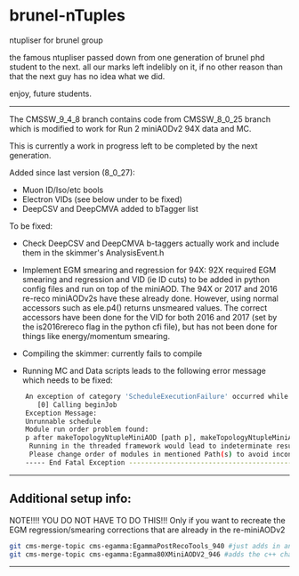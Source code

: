 brunel-nTuples
==============

ntupliser for brunel group

the famous ntupliser passed down from one generation of brunel phd student to
the next. all our marks left indelibly on it, if no other reason than that the
next guy has no idea what we did.

enjoy, future students.

***

The CMSSW_9_4_8 branch contains code from CMSSW_8_0_25 branch which is modified
to work for Run 2 miniAODv2 94X data and MC. 

This is currently a work in progress left to be completed by the next generation.

Added since last version (8_0_27):
- Muon ID/Iso/etc bools
- Electron VIDs (see below under to be fixed)
- DeepCSV and DeepCMVA added to bTagger list

To be fixed:

- Check DeepCSV and DeepCMVA b-taggers actually work and include them in the skimmer's AnalysisEvent.h

- Implement EGM smearing and regression for 94X: 92X required EGM smearing and regression and VID (ie ID cuts) to be added in python
config files and run on top of the miniAOD. The 94X or 2017 and 2016 re-reco miniAODv2s have these already done.
However, using normal accessors such as ele.p4() returns unsmeared values. The correct accessors have been done for the VID for both
2016 and 2017 (set by the is2016rereco flag in the python cfi file), but has not been done for things like energy/momentum smearing.

- Compiling the skimmer: currently fails to compile

- Running MC and Data scripts leads to the following error message which needs to be fixed: 
```bash 
	An exception of category 'ScheduleExecutionFailure' occurred while
	   [0] Calling beginJob
	Exception Message:
	Unrunnable schedule
	Module run order problem found:
	p after makeTopologyNtupleMiniAOD [path p], makeTopologyNtupleMiniAOD consumes TriggerResults, TriggerResults consumes p
	 Running in the threaded framework would lead to indeterminate results.
	 Please change order of modules in mentioned Path(s) to avoid inconsistent module ordering.
	----- End Fatal Exception -------------------------------------------------
```

---

## Additional setup info:

NOTE!!!! YOU DO NOT HAVE TO DO THIS!!!
Only if you want to recreate the EGM regression/smearing corrections that are already in the re-miniAODv2
```bash
git cms-merge-topic cms-egamma:EgammaPostRecoTools_940 #just adds in an extra file to have a setup function to make things easier
git cms-merge-topic cms-egamma:Egamma80XMiniAODV2_946 #adds the c++ changes necessary to enable 2016 scale & smearing corrections
```
---
